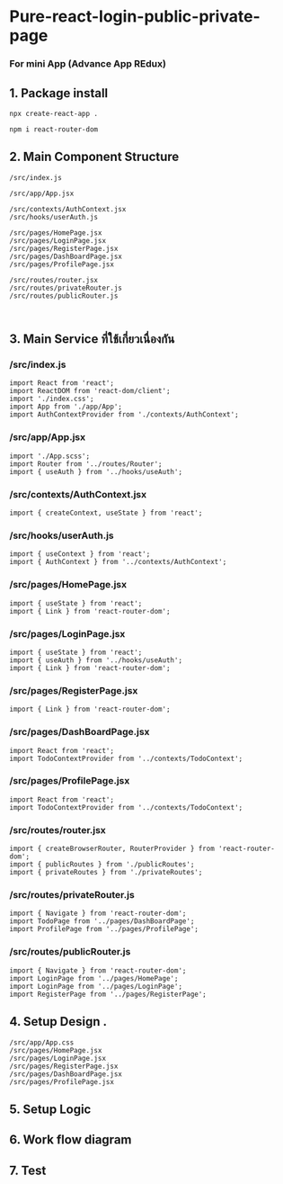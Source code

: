 # Pure-react-login-public-private-page
### For mini App (Advance App REdux)

## 1. Package install 

```
npx create-react-app .

npm i react-router-dom 

```
## 2. Main Component Structure

```
/src/index.js

/src/app/App.jsx

/src/contexts/AuthContext.jsx
/src/hooks/userAuth.js

/src/pages/HomePage.jsx
/src/pages/LoginPage.jsx
/src/pages/RegisterPage.jsx
/src/pages/DashBoardPage.jsx
/src/pages/ProfilePage.jsx

/src/routes/router.jsx
/src/routes/privateRouter.js
/src/routes/publicRouter.js



```

## 3. Main Service ที่ใช้เกี่ยวเนื่องกัน

### /src/index.js
```
import React from 'react';
import ReactDOM from 'react-dom/client';
import './index.css';
import App from './app/App';
import AuthContextProvider from './contexts/AuthContext';
```
### /src/app/App.jsx

```
import './App.scss';
import Router from '../routes/Router';
import { useAuth } from '../hooks/useAuth';
```

### /src/contexts/AuthContext.jsx
```
import { createContext, useState } from 'react';
```
### /src/hooks/userAuth.js

```
import { useContext } from 'react';
import { AuthContext } from '../contexts/AuthContext';
```
### /src/pages/HomePage.jsx
```
import { useState } from 'react';
import { Link } from 'react-router-dom';
```
### /src/pages/LoginPage.jsx
```
import { useState } from 'react';
import { useAuth } from '../hooks/useAuth';
import { Link } from 'react-router-dom';
```

### /src/pages/RegisterPage.jsx
```
import { Link } from 'react-router-dom';
```
### /src/pages/DashBoardPage.jsx
```
import React from 'react';
import TodoContextProvider from '../contexts/TodoContext';
```

### /src/pages/ProfilePage.jsx
```
import React from 'react';
import TodoContextProvider from '../contexts/TodoContext';
```

### /src/routes/router.jsx

```
import { createBrowserRouter, RouterProvider } from 'react-router-dom';
import { publicRoutes } from './publicRoutes';
import { privateRoutes } from './privateRoutes';
```
### /src/routes/privateRouter.js
```
import { Navigate } from 'react-router-dom';
import TodoPage from '../pages/DashBoardPage';
import ProfilePage from '../pages/ProfilePage';
```
### /src/routes/publicRouter.js

```
import { Navigate } from 'react-router-dom';
import LoginPage from '../pages/HomePage';
import LoginPage from '../pages/LoginPage';
import RegisterPage from '../pages/RegisterPage';

```



## 4. Setup Design .
```
/src/app/App.css
/src/pages/HomePage.jsx
/src/pages/LoginPage.jsx
/src/pages/RegisterPage.jsx
/src/pages/DashBoardPage.jsx
/src/pages/ProfilePage.jsx

```


## 5. Setup Logic
## 6. Work flow diagram

## 7. Test 
